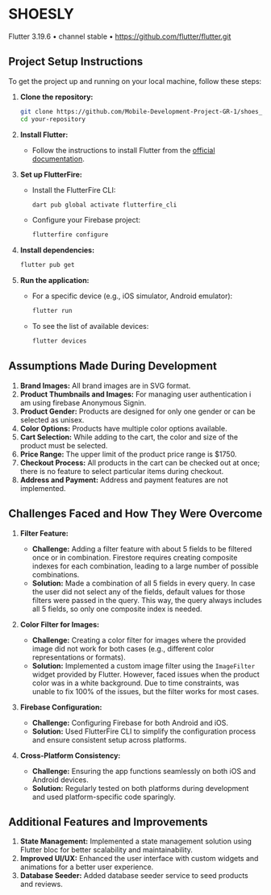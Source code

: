 # SHOESLY 
Flutter 3.19.6 • channel stable • https://github.com/flutter/flutter.git

## Project Setup Instructions

To get the project up and running on your local machine, follow these steps:


1. **Clone the repository:**
    ```bash
    git clone https://github.com/Mobile-Development-Project-GR-1/shoes_app_mobile_app.git
    cd your-repository
    ```

2. **Install Flutter:**
    - Follow the instructions to install Flutter from the [official documentation](https://flutter.dev/docs/get-started/install).

3. **Set up FlutterFire:**
    - Install the FlutterFire CLI:
        ```bash
        dart pub global activate flutterfire_cli
        ```
    - Configure your Firebase project:
        ```bash
        flutterfire configure
        ```

4. **Install dependencies:**
    ```bash
    flutter pub get
    ```

5. **Run the application:**
    - For a specific device (e.g., iOS simulator, Android emulator):
        ```bash
        flutter run
        ```
    - To see the list of available devices:
        ```bash
        flutter devices
        ```

## Assumptions Made During Development

1. **Brand Images:** All brand images are in SVG format.
2. **Product Thumbnails and Images:** For managing user authentication i am using firebase Anonymous Signin.
3. **Product Gender:** Products are designed for only one gender or can be selected as unisex.
4. **Color Options:** Products have multiple color options available.
5. **Cart Selection:** While adding to the cart, the color and size of the product must be selected.
6. **Price Range:** The upper limit of the product price range is $1750.
7. **Checkout Process:** All products in the cart can be checked out at once; there is no feature to select particular items during checkout.
8. **Address and Payment:** Address and payment features are not implemented.

## Challenges Faced and How They Were Overcome
1. **Filter Feature:**
    - **Challenge:** Adding a filter feature with about 5 fields to be filtered once or in combination. Firestore requires creating composite indexes for each combination, leading to a large number of possible combinations.
    - **Solution:** Made a combination of all 5 fields in every query. In case the user did not select any of the fields, default values for those filters were passed in the query. This way, the query always includes all 5 fields, so only one composite index is needed.

2. **Color Filter for Images:**
    - **Challenge:** Creating a color filter for images where the provided image did not work for both cases (e.g., different color representations or formats).
    - **Solution:** Implemented a custom image filter using the `ImageFilter` widget provided by Flutter. However, faced issues when the product color was in a white background. Due to time constraints, was unable to fix 100% of the issues, but the filter works for most cases.

3. **Firebase Configuration:**
    - **Challenge:** Configuring Firebase for both Android and iOS.
    - **Solution:** Used FlutterFire CLI to simplify the configuration process and ensure consistent setup across platforms.

4. **Cross-Platform Consistency:**
    - **Challenge:** Ensuring the app functions seamlessly on both iOS and Android devices.
    - **Solution:** Regularly tested on both platforms during development and used platform-specific code sparingly.


## Additional Features and Improvements
1. **State Management:** Implemented a state management solution using Flutter bloc for better scalability and maintainability.
2. **Improved UI/UX:** Enhanced the user interface with custom widgets and animations for a better user experience.
3. **Database Seeder:** Added database seeder service to seed products and reviews.
